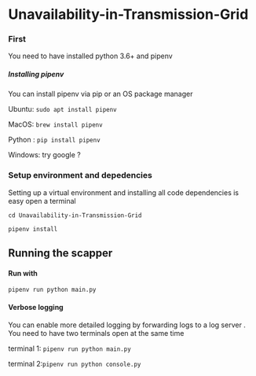 # Unavailability-in-Transmission-Grid

### First
You need to have installed python 3.6+ and pipenv

##### Installing pipenv 
You can install pipenv via pip or an OS package 
manager

Ubuntu: `sudo apt install pipenv`

MacOS: `brew install pipenv`

Python : `pip install pipenv`

Windows: try google ?

### Setup environment and depedencies
Setting up a virtual environment and installing all code dependencies is easy 
open a terminal

`cd Unavailability-in-Transmission-Grid`

`pipenv install`

## Running the scapper

#### Run with 
`pipenv run python main.py`

#### Verbose logging 
You can enable more detailed logging by forwarding logs to a log server 
. You need to have two terminals open at the same time

 terminal 1: `pipenv run python main.py`
 
 terminal 2:`pipenv run python console.py`
 